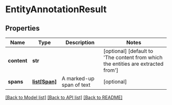 # EntityAnnotationResult

## Properties
Name | Type | Description | Notes
------------ | ------------- | ------------- | -------------
**content** | **str** |  | [optional] [default to 'The content from which the entities are extracted from']
**spans** | [**list[Span]**](Span.md) | A marked-up span of text | [optional] 

[[Back to Model list]](../README.md#documentation-for-models) [[Back to API list]](../README.md#documentation-for-api-endpoints) [[Back to README]](../README.md)

